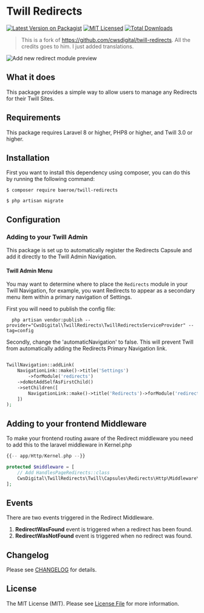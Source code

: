 # Twill Redirects

[![Latest Version on Packagist](https://img.shields.io/packagist/v/cwsdigital/twill-redirects.svg?style=flat-square)](https://packagist.org/packages/cwsdigital/twill-redirects)
[![MIT Licensed](https://img.shields.io/badge/license-MIT-brightgreen.svg?style=flat-square)](LICENSE.md)
[![Total Downloads](https://img.shields.io/packagist/dt/cwsdigital/twill-redirects.svg?style=flat-square)](https://packagist.org/packages/baeroe/twill-redirects)

> This is a fork of https://github.com/cwsdigital/twill-redirects. All the credits goes to him. I just added translations.

![Add new redirect module preview](https://github.com/cwsdigital/twill-redirects/blob/main/Twill-Redirects-Preview.png)

## What it does
This package provides a simple way to allow users to manage any Redirects for their Twill Sites.

## Requirements
This package requires Laravel 8 or higher, PHP8 or higher, and Twill 3.0 or higher.

## Installation

First you want to install this dependency using composer, you can do this by running the following command:

```shell script
$ composer require baeroe/twill-redirects
```

```shell script
$ php artisan migrate
```

## Configuration

### Adding to your Twill Admin

This package is set up to automatically register the Redirects Capsule and add it directly to the Twill Admin Navigation.

#### Twill Admin Menu

You may want to determine where to place the `Redirects` module in your Twill Navigation, for example, you want Redirects to appear
as a secondary menu item within a primary navigation of Settings.

First you will need to publish the config file:

```shell script
  php artisan vendor:publish --provider="CwsDigital\TwillRedirects\TwillRedirectsServiceProvider" --tag=config
```
Secondly, change the 'automaticNavigation' to false. This will prevent Twill from automatically adding the Redirects Primary Navigation link.

```php

TwillNavigation::addLink(
    NavigationLink::make()->title('Settings')
        ->forModule('redirects')
    ->doNotAddSelfAsFirstChild()
    ->setChildren([
        NavigationLink::make()->title('Redirects')->forModule('redirects'),
    ])
);
```

## Adding to your frontend Middleware
To make your frontend routing aware of the Redirect middleware you need to add this to the laravel middleware in Kernel.php

```php
{{-- app/Http/Kernel.php --}}

protected $middleware = [
    // Add HandlesPageRedirects::class
    CwsDigital\TwillRedirects\Twill\Capsules\Redirects\Http\Middleware\HandlesPageRedirects::class,
];
```

## Events

There are two events triggered in the Redirect Middleware.

1. **RedirectWasFound** event is triggered when a redirect has been found.
2. **RedirectWasNotFound** event is triggered when no redirect was found.

## Changelog

Please see [CHANGELOG](CHANGELOG.md) for details.

## License

The MIT License (MIT). Please see [License File](LICENSE.md) for more information.